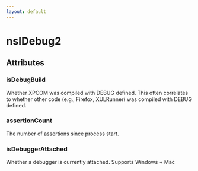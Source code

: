```yaml
---
layout: default
---
```


# nsIDebug2 #

## Attributes ##

### isDebugBuild ###

Whether XPCOM was compiled with DEBUG defined.  This often
correlates to whether other code (e.g., Firefox, XULRunner) was
compiled with DEBUG defined.


### assertionCount ###

The number of assertions since process start.


### isDebuggerAttached ###

Whether a debugger is currently attached.
Supports Windows + Mac

